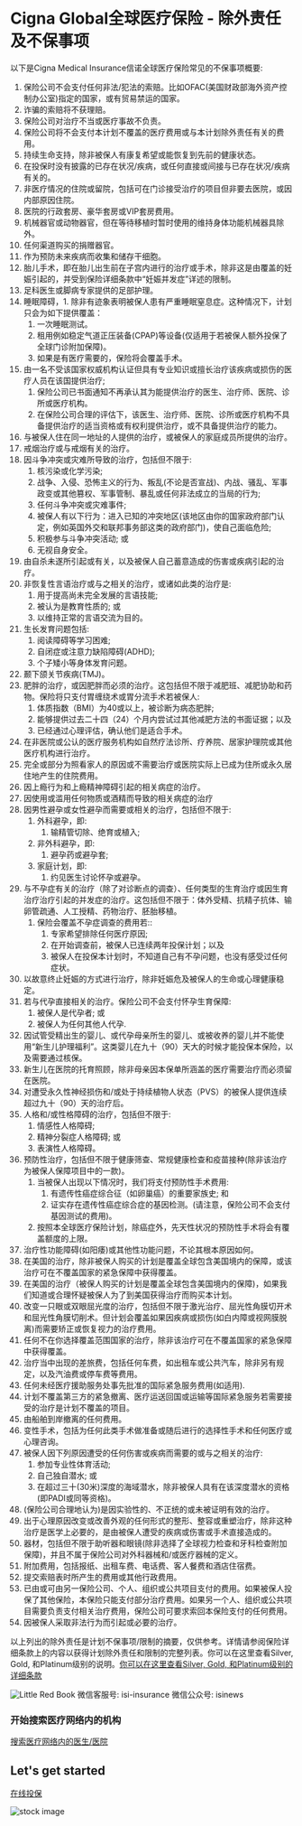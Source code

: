 # Cigna Global全球医疗保险 - 除外责任及不保事项

以下是Cigna Medical Insurance信诺全球医疗保险常见的不保事项概要:

1.  保险公司不会支付任何非法/犯法的索赔。比如OFAC(美国财政部海外资产控制办公室)指定的国家，或有贸易禁运的国家。
2.  诈骗的索赔将不获理赔。
3.  保险公司对治疗不当或医疗事故不负责。
4.  保险公司将不会支付本计划不覆盖的医疗费用或与本计划除外责任有关的费用。
5.  持续生命支持，除非被保人有康复希望或能恢复到先前的健康状态。
6.  在投保时没有披露的已存在状况/疾病，或任何直接或间接与已存在状况/疾病有关的。
7.  非医疗情况的住院或留院，包括可在门诊接受治疗的项目但非要去医院，或因内部原因住院。
8.  医院的行政套房、豪华套房或VIP套房费用。
9.  机械器官或动物器官，但在等待移植时暂时使用的维持身体功能机械器具除外。
10. 任何渠道购买的捐赠器官。
11. 作为预防未来疾病而收集和储存干细胞。
12. 胎儿手术，即在胎儿出生前在子宫内进行的治疗或手术，除非这是由覆盖的妊娠引起的，并受到保险详细条款中“妊娠并发症”详述的限制。
13. 足科医生或脚病专家提供的足部护理。
14. 睡眠障碍，1. 除非有迹象表明被保人患有严重睡眠窒息症。这种情况下，计划只会为如下提供覆盖：
    1.  一次睡眠测试。
    2.  租用例如稳定气道正压装备(CPAP)等设备(仅适用于若被保人额外投保了全球门诊附加保障)。
    3.  如果是有医疗需要的，保险将会覆盖手术。
15. 由一名不受该国家权威机构认证但具有专业知识或擅长治疗该疾病或损伤的医疗人员在该国提供治疗;
    1.  保险公司已书面通知不再承认其为能提供治疗的医生、治疗师、医院、诊所或医疗机构。
    2.  在保险公司合理的评估下，该医生、治疗师、医院、诊所或医疗机构不具备提供治疗的适当资格或有权利提供治疗，或不具备提供治疗的能力。
16. 与被保人住在同一地址的人提供的治疗，或被保人的家庭成员所提供的治疗。
17. 戒烟治疗或与戒烟有关的治疗。
18. 因斗争冲突或灾难所导致的治疗，包括但不限于:
    1.  核污染或化学污染;
    2.  战争、入侵、恐怖主义的行为、叛乱(不论是否宣战)、内战、骚乱、军事政变或其他篡权、军事管制、暴乱或任何非法成立的当局的行为;
    3.  任何斗争冲突或灾难事件;
    4.  被保人有以下行为：进入已知的冲突地区(该地区由你的国家政府部门认定，例如英国外交和联邦事务部这类的政府部门)，使自己面临危险;
    5.  积极参与斗争冲突活动; 或
    6.  无视自身安全。
19. 由自杀未遂所引起或有关，以及被保人自己蓄意造成的伤害或疾病引起的治疗。
20. 非恢复性言语治疗或与之相关的治疗，或诸如此类的治疗是:
    1.  用于提高尚未完全发展的言语技能;
    2.  被认为是教育性质的; 或
    3.  以维持正常的言语交流为目的。
21. 生长发育问题包括:
    1.  阅读障碍等学习困难;
    2.  自闭症或注意力缺陷障碍(ADHD);
    3.  个子矮小等身体发育问题。
22. 颞下颌关节疾病(TMJ)。
23. 肥胖的治疗，或因肥胖而必须的治疗。这包括但不限于减肥班、减肥协助和药物。保险将只支付胃缠绕术或胃分流手术若被保人:
    1.  体质指数（BMI）为40或以上，被诊断为病态肥胖;
    2.  能够提供过去二十四（24）个月内尝试过其他减肥方法的书面证据；以及
    3.  已经通过心理评估，确认他们是适合手术。
24. 在非医院或公认的医疗服务机构如自然疗法诊所、疗养院、居家护理院或其他医疗机构进行治疗。
25. 完全或部分为照看家人的原因或不需要治疗或医院实际上已成为住所或永久居住地产生的住院费用。
26. 因上瘾行为和上瘾精神障碍引起的相关病症的治疗。
27. 因使用或滥用任何物质或酒精而导致的相关病症的治疗
28. 因男性避孕或女性避孕而需要或相关的治疗，包括但不限于:
    1.  外科避孕，即:
        1.  输精管切除、绝育或植入;
    2.  非外科避孕，即:
        1.  避孕药或避孕套;
    3.  家庭计划，即:
        1.  约见医生讨论怀孕或避孕。
29. 与不孕症有关的治疗（除了对诊断点的调查）、任何类型的生育治疗或因生育治疗治疗引起的并发症的治疗。这包括但不限于：体外受精、抗精子抗体、输卵管疏通、人工授精、药物治疗、胚胎移植。
    1.  保险会覆盖不孕症调查的费用若::
        1.  专家希望排除任何医疗原因;
        2.  在开始调查前，被保人已连续两年投保计划；以及
        3.  被保人在投保本计划时，不知道自己有不孕问题，也没有感受过任何症状。
30. 以故意终止妊娠的方式进行治疗，除非妊娠危及被保人的生命或心理健康稳定。
31. 若与代孕直接相关的治疗。保险公司不会支付怀孕生育保障:
    1.  被保人是代孕者; 或
    2.  被保人为任何其他人代孕.
32. 因试管受精出生的婴儿、或代孕母亲所生的婴儿、或被收养的婴儿并不能使用“新生儿护理福利”。这类婴儿在九十（90）天大的时候才能投保本保险，以及需要通过核保。
33. 新生儿在医院的托育照顾，除非母亲因本保单所涵盖的医疗需要治疗而必须留在医院。
34. 对遭受永久性神经损伤和/或处于持续植物人状态（PVS）的被保人提供连续超过九十（90）天的治疗后。
35. 人格和/或性格障碍的治疗，包括但不限于:
    1.  情感性人格障碍;
    2.  精神分裂症人格障碍; 或
    3.  表演性人格障碍。
36. 预防性治疗，包括但不限于健康筛查、常规健康检查和疫苗接种(除非该治疗为被保人保障项目中的一款)。
    1.  当被保人出现以下情况时，我们将支付预防性手术费用:
        1.  有遗传性癌症综合征（如卵巢癌）的重要家族史; 和
        2.  证实存在遗传性癌症综合症的基因检测。(请注意，保险公司不会支付基因测试的费用)。
    2.  按照本全球医疗保险计划，除癌症外，先天性状况的预防性手术将会有覆盖额度的上限。
37. 治疗性功能障碍(如阳痿)或其他性功能问题，不论其根本原因如何。
38. 在美国的治疗，除非被保人购买的计划是覆盖全球包含美国境内的保障，或该治疗可在不覆盖国家的紧急保障中获得覆盖。
39. 在美国的治疗（被保人购买的计划是覆盖全球包含美国境内的保障)，如果我们知道或合理怀疑被保人为了到美国获得治疗而购买本计划。
40. 改变一只眼或双眼屈光度的治疗，包括但不限于激光治疗、屈光性角膜切开术和屈光性角膜切削术。但计划会覆盖如果因疾病或损伤(如白内障或视网膜脱离)而需要矫正或恢复视力的治疗费用。
41. 任何不在你选择覆盖范围国家的治疗，除非该治疗可在不覆盖国家的紧急保障中获得覆盖。
42. 治疗当中出现的差旅费，包括任何车费，如出租车或公共汽车，除非另有规定，以及汽油费或停车费等费用。
43. 任何未经医疗援助服务处事先批准的国际紧急服务费用(如适用).
44. 计划不覆盖第三方的紧急撤离、医疗运送回国或运输等国际紧急服务若需要接受的治疗是计划不覆盖的项目。
45. 由船舶到岸撤离的任何费用。
46. 变性手术，包括为任何此类手术做准备或随后进行的选择性手术和任何医疗或心理咨询。
47. 被保人因下列原因遭受的任何伤害或疾病而需要的或与之相关的治疗:
    1.  参加专业性体育活动;
    2.  自己独自潜水; 或
    3.  在超过三十(30米)深度的海域潜水，除非被保人具有在该深度潜水的资格(即PADI或同等资格)。
48. (保险公司合理地认为)是因实验性的、不正统的或未被证明有效的治疗。
49. 出于心理原因改变或改善外观的任何形式的整形、整容或重塑治疗，除非这种治疗是医学上必要的，是由被保人遭受的疾病或伤害或手术直接造成的。
50. 器材，包括但不限于助听器和眼镜(除非选择了全球视力检查和牙科检查附加保障)，并且不属于保险公司对外科器械和/或医疗器械的定义。
51. 附加费用，包括报纸、出租车费、电话费、客人餐费和酒店住宿费。
52. 提交索赔表时所产生的费用或其他行政费用。
53. 已由或可由另一保险公司、个人、组织或公共项目支付的费用。如果被保人投保了其他保险，本保险只能支付部分治疗费用。如果另一个人、组织或公共项目需要负责支付相关治疗费用，保险公司可要求索回本保险支付的任何费用。
54. 因被保人采取非法行为而引起或必要的治疗。

以上列出的除外责任是计划不保事项/限制的摘要，仅供参考。详情请参阅保险详细条款上的内容以获得计划除外责任和限制的完整列表。你可以在这里查看Silver, Gold, 和Platinum级别的说明。[你可以在这里查看Silver, Gold, 和Platinum级别的详细条款](/cn/brochures/?plan=cigna-global)

![Little Red Book](https://cdn.internationalstudentinsurance.com/assets/ISI/images/Little-Red-Book-Logo-for-social-media.png) 微信客服号: isi-insurance 微信公众号: isinews

### 开始搜索医疗网络内的机构

[搜索医疗网络内的医生/医院](/cn/yiliao-wangluo/cigna-global.php)

## Let's get started

[在线投保](/cn/cigna-global/buy.php)

![stock image](https://cdn.internationalstudentinsurance.com/images/stock-images/attractive-handsome-man-holding-plastic-credit-card-and-mobile-phone-small.png)